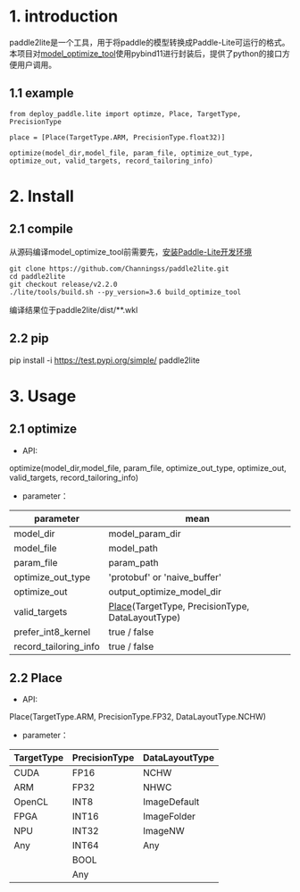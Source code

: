 # 1. introduction

paddle2lite是一个工具，用于将paddle的模型转换成Paddle-Lite可运行的格式。本项目对[model_optimize_tool](https://paddlepaddle.github.io/Paddle-Lite/v2.2.0/model_optimize_tool/)使用pybind11进行封装后，提供了python的接口方便用户调用。

## 1.1 example 
```
from deploy_paddle.lite import optimze, Place, TargetType, PrecisionType
   
place = [Place(TargetType.ARM, PrecisionType.float32)]
   
optimize(model_dir,model_file, param_file, optimize_out_type, optimize_out, valid_targets, record_tailoring_info)
```

# 2. Install

## 2.1 compile
从源码编译model_optimize_tool前需要先，[安装Paddle-Lite开发环境](https://paddlepaddle.github.io/Paddle-Lite/v2.2.0/source_compile/)

```
git clone https://github.com/Channingss/paddle2lite.git
cd paddle2lite
git checkout release/v2.2.0
./lite/tools/build.sh --py_version=3.6 build_optimize_tool
```

编译结果位于paddle2lite/dist/**.wkl
## 2.2 pip 

pip install -i https://test.pypi.org/simple/ paddle2lite

# 3. Usage

## 2.1 optimize

- API:

optimize(model_dir,model_file, param_file, optimize_out_type, optimize_out, valid_targets, record_tailoring_info)

- parameter：

|parameter| mean|
|-|-|
|model_dir|model_param_dir|
|model_file|model_path|
|param_file|param_path|
|optimize_out_type|'protobuf' or 'naive_buffer'|
|optimize_out|output_optimize_model_dir|
|valid_targets| [Place](#Place)(TargetType, PrecisionType, DataLayoutType)|
|prefer_int8_kernel|true / false|
|record_tailoring_info|true / false|

## 2.2 Place
- API:

<a id='Place'>Place</a>(TargetType.ARM, PrecisionType.FP32, DataLayoutType.NCHW)

- parameter：

|TargetType|PrecisionType|DataLayoutType|
|-|-|-|
|CUDA|FP16|NCHW
|ARM|FP32|NHWC
|OpenCL|INT8|ImageDefault
|FPGA|INT16|ImageFolder
|NPU|INT32|ImageNW
|Any|INT64|Any
||BOOL|
||Any|

